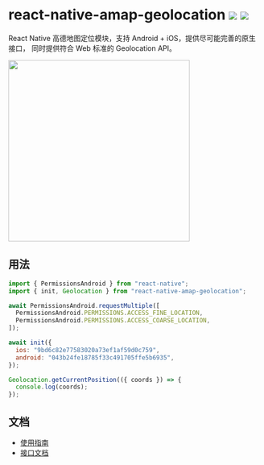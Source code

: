 # react-native-amap-geolocation [![][version-badge]][npm] [![][build-badge]][build]

React Native 高德地图定位模块，支持 Android + iOS，提供尽可能完善的原生接口，
同时提供符合 Web 标准的 Geolocation API。

<img src="https://user-images.githubusercontent.com/1709072/57276743-12f67f00-70d5-11e9-9fe9-94e37abc1e0b.png" width=360>

## 用法

```javascript
import { PermissionsAndroid } from "react-native";
import { init, Geolocation } from "react-native-amap-geolocation";

await PermissionsAndroid.requestMultiple([
  PermissionsAndroid.PERMISSIONS.ACCESS_FINE_LOCATION,
  PermissionsAndroid.PERMISSIONS.ACCESS_COARSE_LOCATION,
]);

await init({
  ios: "9bd6c82e77583020a73ef1af59d0c759",
  android: "043b24fe18785f33c491705ffe5b6935",
});

Geolocation.getCurrentPosition(({ coords }) => {
  console.log(coords);
});
```

## 文档

- [使用指南](https://qiuxiang.github.io/react-native-amap-geolocation)
- [接口文档](https://qiuxiang.github.io/react-native-amap-geolocation/api/globals.html)

[npm]: https://www.npmjs.com/package/react-native-amap-geolocation
[version-badge]: https://badge.fury.io/js/react-native-amap-geolocation.svg
[build-badge]: https://travis-ci.org/qiuxiang/react-native-amap-geolocation.svg?branch=master
[build]: https://travis-ci.org/qiuxiang/react-native-amap-geolocation
